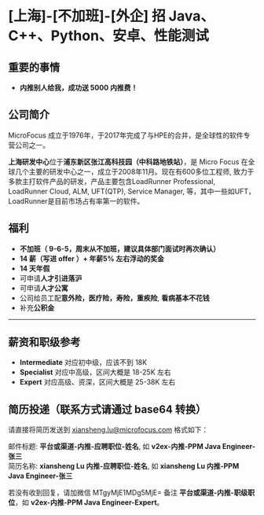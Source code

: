 # [上海]-[不加班]-[外企] 招 Java、C++、Python、安卓、性能测试

## 重要的事情

-  **内推别人给我，成功送 5000 内推费！**

## 公司简介

MicroFocus 成立于1976年，于2017年完成了与HPE的合并，是全球性的软件专营公司之一。

**上海研发中心**位于**浦东新区张江高科技园（中科路地铁站）**，是 Micro Focus 在全球几个主要的研发中心之一，成立于2008年11月。现在有600多位工程师, 致力于多款主打软件产品的研发，产品主要包含LoadRunner Professional, LoadRunner Cloud, ALM, UFT(QTP), Service Manager, 等，其中一些如UFT，LoadRunner是目前市场占有率第一的软件。

## 福利

- **不加班（ 9-6-5，周末从不加班，建议具体部门面试时再次确认）**
- **14 薪（写进 offer ）+ 年薪5% 左右浮动的奖金**
- **14 天年假**
- 可申请**人才引进落沪**
- 可申请**人才公寓**
- 公司给员工配**意外险，医疗险，寿险，重疾险**, **看病基本不花钱**
- 补充**公积金**
----

##  薪资和职级参考

- **Intermediate** 对应初中级，应该不到 18K
- **Specialist** 对应中高级，区间大概是 18-25K 左右
- **Expert** 对应高级、资深，区间大概是 25-38K 左右

## 简历投递（联系方式请通过 base64 转换）

请直接将简历发送到 [xiansheng.lu@microfocus.com](mailto:xiansheng.lu@microfocus.com) 格式如下：

邮件标题: **平台或渠道-内推-应聘职位-姓名**, 如 **v2ex-内推-PPM Java Engineer-张三**  
简历名称: **xiansheng Lu 内推-应聘职位-姓名**, 如 **xiansheng Lu 内推-PPM Java Engineer-张三**

若没有收到回复，请加微信 MTgyMjE1MDg5MjE= 备注 **平台或渠道-内推-职级职位**，如 **v2ex-内推-PPM Java Engineer-Expert**。

